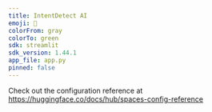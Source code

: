 ```yaml
---
title: IntentDetect AI
emoji: 🚀
colorFrom: gray
colorTo: green
sdk: streamlit
sdk_version: 1.44.1
app_file: app.py
pinned: false
---
```


Check out the configuration reference at https://huggingface.co/docs/hub/spaces-config-reference
